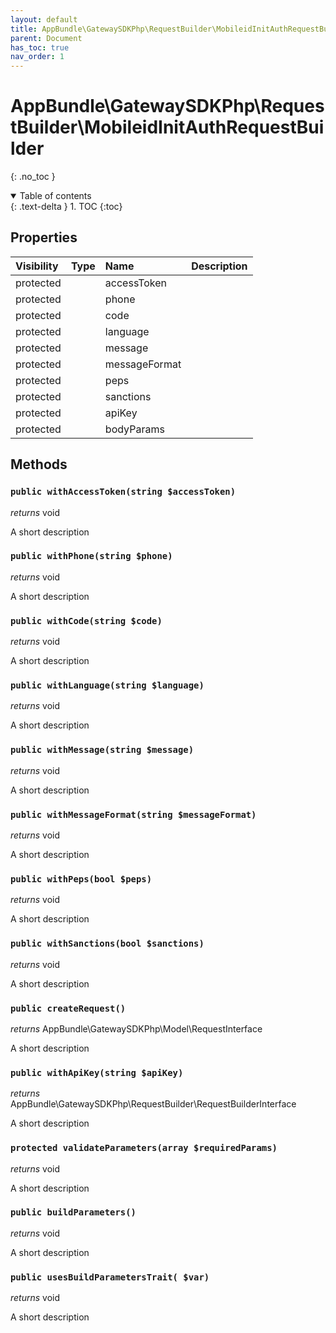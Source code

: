 ```yaml
---
layout: default
title: AppBundle\GatewaySDKPhp\RequestBuilder\MobileidInitAuthRequestBuilder
parent: Document
has_toc: true
nav_order: 1
---
```


# AppBundle\GatewaySDKPhp\RequestBuilder\MobileidInitAuthRequestBuilder
{: .no_toc }

<details open markdown="block">
  <summary>
    Table of contents
  </summary>
  {: .text-delta }
1. TOC
{:toc}
</details>

## Properties

| Visibility | Type | Name | Description |
| :--- | :--- | :--- | :--- |
| protected |  | accessToken |  |
| protected |  | phone |  |
| protected |  | code |  |
| protected |  | language |  |
| protected |  | message |  |
| protected |  | messageFormat |  |
| protected |  | peps |  |
| protected |  | sanctions |  |
| protected |  | apiKey |  |
| protected |  | bodyParams |  |


## Methods

### `public withAccessToken(string $accessToken)`

*returns* void

A short description

### `public withPhone(string $phone)`

*returns* void

A short description

### `public withCode(string $code)`

*returns* void

A short description

### `public withLanguage(string $language)`

*returns* void

A short description

### `public withMessage(string $message)`

*returns* void

A short description

### `public withMessageFormat(string $messageFormat)`

*returns* void

A short description

### `public withPeps(bool $peps)`

*returns* void

A short description

### `public withSanctions(bool $sanctions)`

*returns* void

A short description

### `public createRequest()`

*returns* AppBundle\GatewaySDKPhp\Model\RequestInterface

A short description

### `public withApiKey(string $apiKey)`

*returns* AppBundle\GatewaySDKPhp\RequestBuilder\RequestBuilderInterface

A short description

### `protected validateParameters(array $requiredParams)`

*returns* void

A short description

### `public buildParameters()`

*returns* void

A short description

### `public usesBuildParametersTrait( $var)`

*returns* void

A short description

